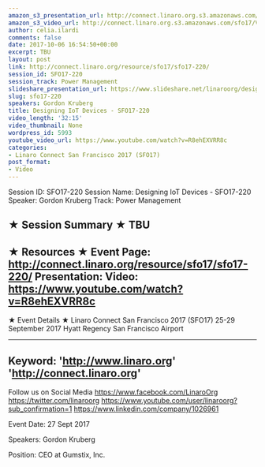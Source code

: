 ```yaml
---
amazon_s3_presentation_url: http://connect.linaro.org.s3.amazonaws.com/sfo17/Presentations/SFO17-220%20Designing%20an%20IoT%20Device.pdf
amazon_s3_video_url: http://connect.linaro.org.s3.amazonaws.com/sfo17/Videos/SFO17-220%20Designing%20IoT%20Devices.mp4
author: celia.ilardi
comments: false
date: 2017-10-06 16:54:50+00:00
excerpt: TBU
layout: post
link: http://connect.linaro.org/resource/sfo17/sfo17-220/
session_id: SFO17-220
session_track: Power Management
slideshare_presentation_url: https://www.slideshare.net/linaroorg/designing-iot-devices-sfo17220
slug: sfo17-220
speakers: Gordon Kruberg
title: Designing IoT Devices - SFO17-220
video_length: '32:15'
video_thumbnail: None
wordpress_id: 5993
youtube_video_url: https://www.youtube.com/watch?v=R8ehEXVRR8c
categories:
- Linaro Connect San Francisco 2017 (SFO17)
post_format:
- Video
---
```


Session ID: SFO17-220
Session Name: Designing IoT Devices - SFO17-220
Speaker: Gordon Kruberg
Track: Power Management

★ Session Summary ★
TBU
---------------------------------------------------
★ Resources ★
Event Page: http://connect.linaro.org/resource/sfo17/sfo17-220/
Presentation:
Video: https://www.youtube.com/watch?v=R8ehEXVRR8c
---------------------------------------------------

★ Event Details ★
Linaro Connect San Francisco 2017 (SFO17)
25-29 September 2017
Hyatt Regency San Francisco Airport

---------------------------------------------------
Keyword:
'http://www.linaro.org'
'http://connect.linaro.org'
---------------------------------------------------
Follow us on Social Media
https://www.facebook.com/LinaroOrg
https://twitter.com/linaroorg
https://www.youtube.com/user/linaroorg?sub_confirmation=1
https://www.linkedin.com/company/1026961

Event Date: 27 Sept 2017

Speakers: Gordon Kruberg

Position: CEO at Gumstix, Inc.
